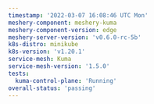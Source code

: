 ```yaml
---
timestamp: '2022-03-07 16:08:46 UTC Mon'
meshery-component: meshery-kuma
meshery-component-version: edge
meshery-server-version: 'v0.6.0-rc-5b'
k8s-distro: minikube
k8s-version: 'v1.20.1'
service-mesh: Kuma
service-mesh-version: '1.5.0'
tests:
  kuma-control-plane: 'Running'
overall-status: 'passing'
---
```


